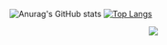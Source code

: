 ![Anurag's GitHub stats](https://github-readme-stats.vercel.app/api?username=leston-64code&theme=shades-of-purple&show_icons=true)
[![Top Langs](https://github-readme-stats.vercel.app/api/top-langs/?username=leston-64code&theme=shades-of-purple)](https://github.com/anuraghazra/github-readme-stats)

<p align="center">
  <a href="https://skillicons.dev">
    <img src="https://skillicons.dev/icons?i=git,nodejs,figma,c,reactjs,html,css,tailwindcss,express" />
  </a>
</p>
